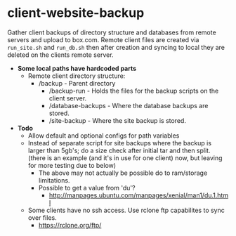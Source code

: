 # client-website-backup
Gather client backups of directory structure and databases from remote servers and upload to box.com.
Remote client files are created via `run_site.sh` and `run_db.sh` then after creation and syncing to local they are deleted on the clients remote server.


* **Some local paths have hardcoded parts**
	* Remote client directory structure:
		* /backup - Parent directory
			* /backup-run - Holds the files for the backup scripts on the client server.
			* /database-backups - Where the database backups are stored.
			* /site-backup - Where the site backup is stored.
* **Todo**
	* Allow default and optional configs for path variables
	* Instead of separate script for site backups where the backup is larger than 5gb's; do a size check after initial tar and then split. (there is an example (and it's in use for one client) now, but leaving for more testing due to below)
		* The above may not actually be possible do to ram/storage limitations.
		* Possible to get a value from 'du'?
			* http://manpages.ubuntu.com/manpages/xenial/man1/du.1.html
	* Some clients have no ssh access. Use rclone ftp capabilites to sync over files.
		* https://rclone.org/ftp/